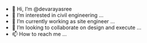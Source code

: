 - 👋 Hi, I’m @devarayasree
- 👀 I’m interested in civil engineering ...
- 🌱 I’m currently working as site engineer  ...
- 💞️ I’m looking to collaborate on design and execute  ...
- 📫 How to reach me ...

<!---
devarayasree/devarayasree is a ✨ special ✨ repository because its `README.md` (this file) appears on your GitHub profile.
You can click the Preview link to take a look at your changes.
--->

